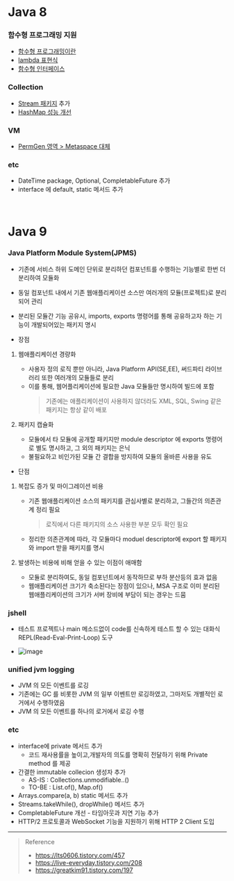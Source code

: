# Java 8
### 함수형 프로그래밍 지원
* [함수형 프로그래밍이란](https://github.com/JisooOh94/study/blob/master/%5BJava%5D%20%ED%95%A8%EC%88%98%ED%98%95%20%ED%94%84%EB%A1%9C%EA%B7%B8%EB%9E%98%EB%B0%8D.md)
* [lambda 표현식](https://github.com/JisooOh94/study/blob/master/JAVA%EC%9D%98%20%EC%A0%95%EC%84%9D/Content/5.%20%EB%9E%8C%EB%8B%A4%EC%8B%9D.md)
* [함수형 인터페이스](https://github.com/JisooOh94/study/blob/master/JAVA%EC%9D%98%20%EC%A0%95%EC%84%9D/Content/5.2.%20%EB%9E%8C%EB%8B%A4%EC%8B%9D%20%ED%99%9C%EC%9A%A9.md)

### Collection
* [Stream 패키지](https://github.com/JisooOh94/study/blob/master/JAVA%EC%9D%98%20%EC%A0%95%EC%84%9D/Content/6.%20%EC%8A%A4%ED%8A%B8%EB%A6%BC.md) 추가
* [HashMap 성능 개선](https://github.com/JisooOh94/study/blob/master/%5BJava%5D%20HashMap%20Internal.md)

### VM
* [PermGen 영역 > Metaspace 대체](https://github.com/JisooOh94/study/blob/master/Java%20GC/1.%20Java%20GC%20%EA%B0%9C%EC%9A%94.md#%EA%B8%B0%ED%83%80-permanent-generation-%EC%98%81%EC%97%AD)

### etc
* DateTime package, Optional, CompletableFuture 추가
* interface 에 default, static 메서드 추가

<br>

# Java 9
### Java Platform Module System(JPMS)
* 기존에 서비스 하위 도메인 단위로 분리하던 컴포넌트를 수행하는 기능별로 한번 더 분리하여 모듈화
* 동일 컴포넌트 내에서 기존 웹애플리케이션 소스만 여러개의 모듈(프로젝트)로 분리되어 관리
* 분리된 모듈간 기능 공유시, imports, exports 명령어를 통해 공유하고자 하는 기능이 개발되어있는 패키지 명시

* 장점
1. 웹애플리케이션 경량화
    * 사용자 정의 로직 뿐만 아니라, Java Platform API(SE,EE), 써드파티 라이브러리 또한 여러개의 모듈들로 분리
    * 이를 통해, 웹어플리케이션에 필요한 Java 모듈들만 명시하여 빌드에 포함
      > 기존에는 애플리케이션이 사용하지 않더라도 XML, SQL, Swing 같은 패키지는 항상 같이 배포

2. 패키지 캡슐화
    * 모듈에서 타 모듈에 공개할 패키지만 module descriptor 에 exports 명령어로 별도 명시하고, 그 외의 패키지는 은닉
    * 불필요하고 비인가된 모듈 간 결합을 방지하여 모듈의 올바른 사용을 유도

* 단점
1. 복잡도 증가 및 마이그레이션 비용
    * 기존 웹애플리케이션 소스의 패키지를 관심사별로 분리하고, 그들간의 의존관계 정리 필요
      > 로직에서 다른 패키지의 소스 사용한 부분 모두 확인 필요
    * 정리한 의존관계에 따라, 각 모듈마다 moduel descriptor에 export 할 패키지와 import 받을 패키지를 명시

2. 발생하는 비용에 비해 얻을 수 있는 이점이 애매함
    * 모듈로 분리하여도, 동일 컴포넌트에서 동작하므로 부하 분산등의 효과 없음
    * 웹애플리케이션 크기가 축소된다는 장점이 있으나, MSA 구조로 이미 분리된 웹애플리케이션의 크기가 서버 장비에 부담이 되는 경우는 드뭄

### jshell
* 테스트 프로젝트나 main 메소드없이 code를 신속하게 테스트 할 수 있는 대화식 REPL(Read-Eval-Print-Loop) 도구

* ![image](https://user-images.githubusercontent.com/48702893/156917635-f6b5d4b4-47e1-4548-8845-e251896900d5.png)

### unified jvm logging
* JVM 의 모든 이벤트를 로깅
* 기존에는 GC 를 비롯한 JVM 의 일부 이벤트만 로깅하였고, 그마저도 개별적인 로거에서 수행하였음
* JVM 의 모든 이벤트를 하나의 로거에서 로깅 수행

### etc
* interface에 private 메서드 추가
    * 코드 재사용률을 높이고,개발자의 의도를 명확히 전달하기 위해 Private method 를 제공
* 간결한 immutable collecion 생성자 추가
    * AS-IS : Collections.unmodifiable..()
    * TO-BE : List.of(), Map.of()
* Arrays.compare(a, b) static 메서드 추가
* Streams.takeWhile(), dropWhile() 메서드 추가
* CompletableFuture 개선 - 타임아웃과 지연 기능 추가
* HTTP/2 프로토콜과 WebSocket 기능을 지원하기 위해 HTTP 2 Client 도입

***

> Reference
> * https://lts0606.tistory.com/457
> * https://live-everyday.tistory.com/208
> * https://greatkim91.tistory.com/197
